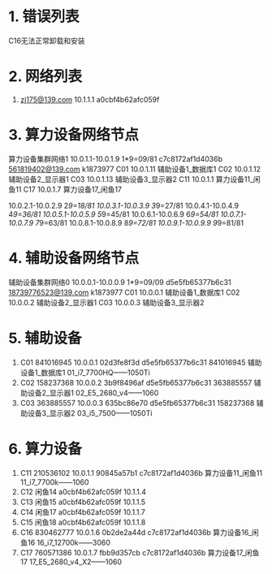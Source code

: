 # 1. 错误列表

C16无法正常卸载和安装

# 2. 网络列表

1. zj175@139.com   10.1.1.1    a0cbf4b62afc059f


# 3. 算力设备网络节点

算力设备集群网络1    10.0.1.1-10.0.1.9   1*9=09/81   c7c8172af1d4036b    561819402@139.com    k1873977
C01 10.0.1.11   辅助设备1_数据库1
C02 10.0.1.12   辅助设备2_显示器1
C03 10.0.1.13   辅助设备3_显示器2
C11 10.0.1.1    算力设备11_闲鱼11
C17 10.0.1.7    算力设备17_闲鱼17


10.0.2.1-10.0.2.9   2*9=18/81
10.0.3.1-10.0.3.9   3*9=27/81
10.0.4.1-10.0.4.9   4*9=36/81
10.0.5.1-10.0.5.9   5*9=45/81
10.0.6.1-10.0.6.9   6*9=54/81
10.0.7.1-10.0.7.9   7*9=63/81
10.0.8.1-10.0.8.9   8*9=72/81
10.0.9.1-10.0.9.9   9*9=81/81

# 4. 辅助设备网络节点

辅助设备集群网络0    10.0.0.1-10.0.0.9   1*9=09/09   d5e5fb65377b6c31   18739776523@139.com  k1873977
C01 10.0.0.1    辅助设备1_数据库1
C02 10.0.0.2    辅助设备2_显示器1
C03 10.0.0.3    辅助设备3_显示器2


# 5. 辅助设备

1. C01  841016945   10.0.0.1    02d3fe8f3d    d5e5fb65377b6c31    841016945   辅助设备1_数据库1 01_i7_7700HQ——1050Ti
2. C02  158237368   10.0.0.2    3b9f8496af    d5e5fb65377b6c31    363885557   辅助设备2_显示器1 02_E5_2680_v4——1060
3. C03  363885557   10.0.0.3    635bc86e70    d5e5fb65377b6c31    158237368   辅助设备3_显示器2 03_i5_7500——1050Ti

# 6. 算力设备

1. C11  210536102   10.0.1.1    90845a57b1  c7c8172af1d4036b    算力设备11_闲鱼11   11_i7_7700k——1060
2. C12 闲鱼14  a0cbf4b62afc059f    10.1.1.4
3. C13 闲鱼15  a0cbf4b62afc059f    10.1.1.5
4. C14 闲鱼17  a0cbf4b62afc059f    10.1.1.7
5. C15 闲鱼18  a0cbf4b62afc059f    10.1.1.8
6. C16  830462777   10.0.1.6    0b2de2a44d  c7c8172af1d4036b    算力设备16_闲鱼16   16_i7_12700k——3060
7. C17  760571386   10.0.1.7    fbb9d357cb  c7c8172af1d4036b    算力设备17_闲鱼17   17_E5_2680_v4_X2——1060
